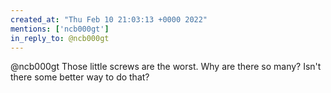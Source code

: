 ```yaml
---
created_at: "Thu Feb 10 21:03:13 +0000 2022"
mentions: ['ncb000gt']
in_reply_to: @ncb000gt
---
```


@ncb000gt Those little screws are the worst. Why are there so many? Isn't there some better way to do that?